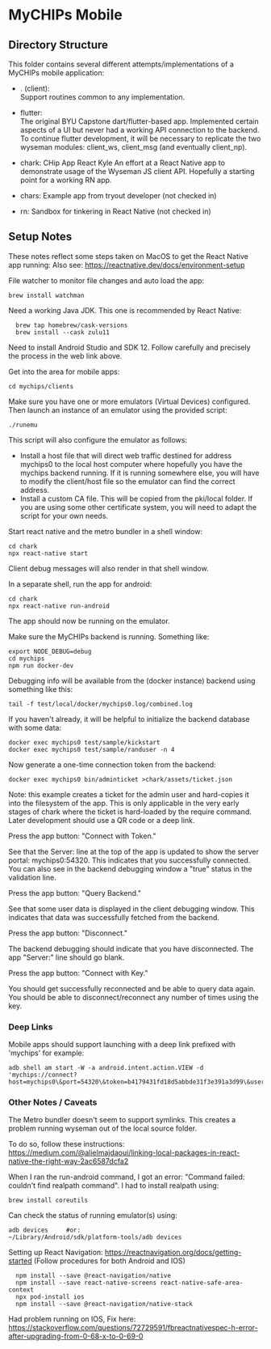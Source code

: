 # MyCHIPs Mobile

## Directory Structure
This folder contains several different attempts/implementations of a MyCHIPs
mobile application:

- . (client):  
  Support routines common to any implementation.

- flutter:  
  The original BYU Capstone dart/flutter-based app.
  Implemented certain aspects of a UI but never had a working API connection
  to the backend.  To continue flutter development, it will be necessary
  to replicate the two wyseman modules: client_ws, client_msg (and eventually
  client_np).

- chark: CHip App React Kyle
	An effort at a React Native app to demonstrate usage of the Wyseman
	JS client API.  Hopefully a starting point for a working RN app.

- chars: Example app from tryout developer (not checked in)

- rn: Sandbox for tinkering in React Native (not checked in)

## Setup Notes
These notes reflect some steps taken on MacOS to get the React Native app running:
Also see: https://reactnative.dev/docs/environment-setup

File watcher to monitor file changes and auto load the app:
```
brew install watchman
```

Need a working Java JDK.  This one is recommended by React Native:
```
  brew tap homebrew/cask-versions
  brew install --cask zulu11
```

Need to install Android Studio and SDK 12.  Follow carefully 
and precisely the process in the web link above.

Get into the area for mobile apps:
```
cd mychips/clients
```

Make sure you have one or more emulators (Virtual Devices) configured.
Then launch an instance of an emulator using the provided script:
```
./runemu
```
This script will also configure the emulator as follows:
- Install a host file that will direct web traffic destined for address
  mychips0 to the local host computer where hopefully you have the mychips
  backend running.  If it is running somewhere else, you will have to
  modify the client/host file so the emulator can find the correct address.
- Install a custom CA file.  This will be copied from the pki/local
  folder.  If you are using some other certificate system, you will need
  to adapt the script for your own needs.

Start react native and the metro bundler in a shell window:
```
cd chark
npx react-native start
```
Client debug messages will also render in that shell window.

In a separate shell, run the app for android:
```
cd chark
npx react-native run-android
```
The app should now be running on the emulator.

Make sure the MyCHIPs backend is running.  Something like:
```
export NODE_DEBUG=debug
cd mychips
npm run docker-dev
```
Debugging info will be available from the (docker instance) backend using something like this:
```
tail -f test/local/docker/mychips0.log/combined.log
```
If you haven't already, it will be helpful to initialize the backend database 
with some data:
```
docker exec mychips0 test/sample/kickstart
docker exec mychips0 test/sample/randuser -n 4
```

Now generate a one-time connection token from the backend:
```
docker exec mychips0 bin/adminticket >chark/assets/ticket.json
```
Note: this example creates a ticket for the admin user and hard-copies
it into the filesystem of the app.  This is only applicable in the very
early stages of chark where the ticket is hard-loaded by the require
command.  Later development should use a QR code or a deep link.

Press the app button: "Connect with Token."

See that the Server: line at the top of the app is updated to show the
server portal: mychips0:54320.  This indicates that you successfully
connected.  You can also see in the backend debugging window a "true"
status in the validation line.

Press the app button: "Query Backend."

See that some user data is displayed in the client debugging window.
This indicates that data was successfully fetched from the backend.

Press the app button: "Disconnect."

The backend debugging should indicate that you have disconnected.
The app "Server:" line should go blank.

Press the app button: "Connect with Key."

You should get successfully reconnected and be able to query data again.
You should be able to disconnect/reconnect any number of times using
the key.

### Deep Links
Mobile apps should support launching with a deep link prefixed with 'mychips' for example:
```
adb shell am start -W -a android.intent.action.VIEW -d 'mychips://connect?host=mychips0\&port=54320\&token=b4179431fd18d5abbde31f3e391a3d99\&user=p1000'
```

### Other Notes / Caveats
The Metro bundler doesn't seem to support symlinks.  This creates
a problem running wyseman out of the local source folder.

To do so, follow these instructions:
https://medium.com/@alielmajdaoui/linking-local-packages-in-react-native-the-right-way-2ac6587dcfa2

When I ran the run-android command, I got an error:
"Command failed: couldn't find realpath command".
I had to install realpath using:
```
brew install coreutils
```

Can check the status of running emulator(s) using:
```
adb devices		#or:
~/Library/Android/sdk/platform-tools/adb devices

```

Setting up React Navigation: https://reactnavigation.org/docs/getting-started
(Follow procedures for both Android and IOS)
```
  npm install --save @react-navigation/native
  npm install --save react-native-screens react-native-safe-area-context
  npx pod-install ios
  npm install --save @react-navigation/native-stack
```

Had problem running on IOS, Fix here:
  https://stackoverflow.com/questions/72729591/fbreactnativespec-h-error-after-upgrading-from-0-68-x-to-0-69-0

